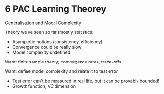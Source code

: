 # 6 PAC Learning Theorey

Generalisation and Model Complexity

Theory we've seen so far (mostly statistics)

- Asymptotic notions (consistency, efficiency)
- Convergence could be really slow
- Model complexity undefined

Want: finite sample theory; convergence rates, trade-offs

Want: define model complexity and relate it to test error

- Test error can't be measured in real life, but it can be provably bounded!
- Growth function, VC dimension

